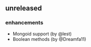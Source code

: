 ## unreleased ##

### enhancements
  * Mongoid support (by @lest)
  * Boolean methods (by @Dreamfa11)
